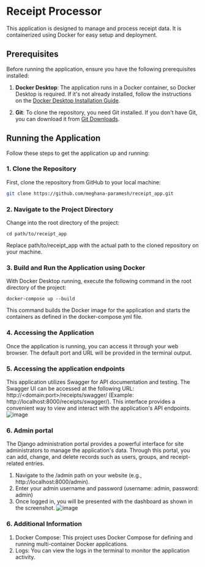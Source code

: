 # Receipt Processor

This application is designed to manage and process receipt data. It is containerized using Docker for easy setup and deployment.

## Prerequisites

Before running the application, ensure you have the following prerequisites installed:

1. **Docker Desktop**: The application runs in a Docker container, so Docker Desktop is required. If it's not already installed, follow the instructions on the [Docker Desktop Installation Guide](https://docs.docker.com/desktop/install/windows-install/).

2. **Git**: To clone the repository, you need Git installed. If you don't have Git, you can download it from [Git Downloads](https://git-scm.com/downloads).

## Running the Application

Follow these steps to get the application up and running:

### 1. Clone the Repository

First, clone the repository from GitHub to your local machine:

```bash
git clone https://github.com/meghana-paramesh/receipt_app.git
```

### 2. Navigate to the Project Directory
Change into the root directory of the project:
```
cd path/to/receipt_app
```
Replace path/to/receipt_app with the actual path to the cloned repository on your machine.

### 3. Build and Run the Application using Docker
With Docker Desktop running, execute the following command in the root directory of the project:
```
docker-compose up --build
```
This command builds the Docker image for the application and starts the containers as defined in the docker-compose.yml file.
### 4. Accessing the Application
Once the application is running, you can access it through your web browser. The default port and URL will be provided in the terminal output.

### 5. Accessing the application endpoints
This application utilizes Swagger for API documentation and testing. The Swagger UI can be accessed at the following URL: http://\<domain:port\>/receipts/swagger/ (Example: http://localhost:8000/receipts/swagger/). This interface provides a convenient way to view and interact with the application's API endpoints.
![image](https://github.com/meghana-paramesh/receipt_app/assets/98418669/1463c331-a42c-40ba-a801-7333ae617682)

### 6. Admin portal
The Django administration portal provides a powerful interface for site administrators to manage the application's data. Through this portal, you can add, change, and delete records such as users, groups, and receipt-related entries.
1. Navigate to the /admin path on your website (e.g., http://localhost:8000/admin).
2. Enter your admin username and password (username: admin, password: admin)
3. Once logged in, you will be presented with the dashboard as shown in the screenshot.
   ![image](https://github.com/meghana-paramesh/receipt_app/assets/98418669/d5795f90-0eea-4be4-b781-121a4fc44a86)
### 6. Additional Information
1. Docker Compose: This project uses Docker Compose for defining and running multi-container Docker applications.
2. Logs: You can view the logs in the terminal to monitor the application activity.

